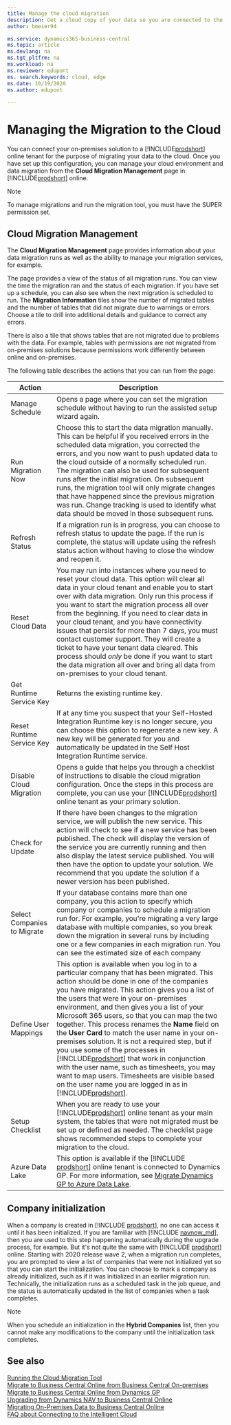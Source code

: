 ```yaml
---
title: Manage the cloud migration
description: Get a cloud copy of your data so you are connected to the intelligent cloud also when you have an on-premises solution based on Business Central, Dynamics GP, or Dynamics NAV.
author: bmeier94

ms.service: dynamics365-business-central
ms.topic: article
ms.devlang: na
ms.tgt_pltfrm: na
ms.workload: na
ms.reviewer: edupont
ms. search.keywords: cloud, edge
ms.date: 10/19/2020
ms.author: edupont

---
```


# Managing the Migration to the Cloud

You can connect your on-premises solution to a [!INCLUDE[prodshort](../developer/includes/prodshort.md)] online tenant for the purpose of migrating your data to the cloud. Once you have set up this configuration, you can manage your cloud environment and data migration from the **Cloud Migration Management** page in [!INCLUDE[prodshort](../developer/includes/prodshort.md)] online.  

> [!NOTE]
> To manage migrations and run the migration tool, you must have the SUPER permission set.

## Cloud Migration Management

The **Cloud Migration Management** page provides information about your data migration runs as well as the ability to manage your migration services, for example.  

The page provides a view of the status of all migration runs. You can view the time the migration ran and the status of each migration. If you have set up a schedule, you can also see when the next migration is scheduled to run. The **Migration Information** tiles show the number of migrated tables and the number of tables that did not migrate due to warnings or errors. Choose a tile to drill into additional details and guidance to correct any errors.  

There is also a tile that shows tables that are not migrated due to problems with the data. For example, tables with permissions are not migrated from on-premises solutions because permissions work differently between online and on-premises.

The following table describes the actions that you can run from the page:  

|Action   |Description|
|---------|---------|
|Manage Schedule     |Opens a page where you can set the migration schedule without having to run the assisted setup wizard again.|
|Run Migration Now    |Choose this to start the data migration manually. This can be helpful if you received errors in the scheduled data migration, you corrected the errors, and you now want to push updated data to the cloud outside of a normally scheduled run. The migration can also be used for subsequent runs after the initial migration. On subsequent runs, the migration tool will only migrate changes that have happened since the previous migration was run. Change tracking is used to identify what data should be moved in those subsequent runs.|
|Refresh Status      |If a migration run is in progress, you can choose to refresh status to update the page. If the run is complete, the status will update using the refresh status action without having to close the window and reopen it.|
|Reset Cloud Data   |You may run into instances where you need to reset your cloud data. This option will clear all data in your cloud tenant and enable you to start over with data migration. Only run this process if you want to start the migration process all over from the beginning. If you need to clear data in your cloud tenant, and you have connectivity issues that persist for more than 7 days, you must contact customer support. They will create a ticket to have your tenant data cleared. This process should *only* be done if you want to start the data migration all over and bring all data from on-premises to your cloud tenant.|
|Get Runtime Service Key    |Returns the existing runtime key.|
|Reset Runtime Service Key    |If at any time you suspect that your Self-Hosted Integration Runtime key is no longer secure, you can choose this option to regenerate a new key. A new key will be generated for you and automatically be updated in the Self Host Integration Runtime service.|
|Disable Cloud Migration    |Opens a guide that helps you through a checklist of instructions to disable the cloud migration configuration. Once the steps in this process are complete, you can use your [!INCLUDE[prodshort](../developer/includes/prodshort.md)] online tenant as your primary solution.|
|Check for Update           |If there have been changes to the migration service, we will publish the new service. This action will check to see if a new service has been published. The check will display the version of the service you are currently running and then also display the latest service published. You will then have the option to update your solution. We recommend that you update the solution if a newer version has been published.|
|Select Companies to Migrate|If your database contains more than one company, you this action to specify which company or companies to schedule a migration run for. For example, you're migrating a very large database with multiple companies, so you break down the migration in several runs by including one or a few companies in each migration run. You can see the estimated size of each company|
|Define User Mappings       |This option is available when you log in to a particular company that has been migrated. This action  should be done in one of the companies you have migrated. This action gives you a list of the users that were in your on-premises environment, and then gives you a list of your Microsoft 365 users, so that you can map the two together. This process renames the **Name** field on the **User Card** to match the user name in your on-premises solution. It is not a required step, but if you use some of the processes in [!INCLUDE[prodshort](../developer/includes/prodshort.md)] that work in conjunction with the user name, such as timesheets, you may want to map users. Timesheets are visible based on the user name you are logged in as in [!INCLUDE[prodshort](../developer/includes/prodshort.md)].|
|Setup Checklist      |When you are ready to use your [!INCLUDE[prodshort](../developer/includes/prodshort.md)] online tenant as your main system, the tables that were not migrated must be set up or defined as needed. The checklist page shows recommended steps to complete your migration to the cloud.|
|Azure Data Lake|This option is available if the [!INCLUDE [prodshort](../developer/includes/prodshort.md)] online tenant is connected to Dynamics GP. For more information, see [Migrate Dynamics GP to Azure Data Lake](migrate-dynamics-gp.md#lake).|

## Company initialization

When a company is created in [!INCLUDE [prodshort](../developer/includes/prodshort.md)], no one can access it until it has been initialized. If you are familiar with [!INCLUDE [navnow_md](../developer/includes/navnow_md.md)], then you are used to this step happening automatically during the upgrade process, for example. But it's not quite the same with [!INCLUDE [prodshort](../developer/includes/prodshort.md)] online. Starting with 2020 release wave 2, when a migration run completes, you are prompted to view a list of companies that were not initialized yet so that you can start the initialization. You can choose to mark a company as already initialized, such as if it was initialized in an earlier migration run. Technically, the initialization runs as a scheduled task in the job queue, and the status is automatically updated in the list of companies when a task completes.  

> [!NOTE]
> When you schedule an initialization in the **Hybrid Companies** list, then you cannot make any modifications to the company until the initialization task completes.

## See also

[Running the Cloud Migration Tool](migration-tool.md)  
[Migrate to Business Central Online from Business Central On-premises](migrate-business-central-on-premises.md)  
[Migrate to Business Central Online from Dynamics GP](migrate-dynamics-gp.md)  
[Upgrading from Dynamics NAV to Business Central Online](../upgrade/Upgrade-Considerations.md#online)  
[Migrating On-Premises Data to Business Central Online](migrate-data.md)  
[FAQ about Connecting to the Intelligent Cloud](faq-intelligent-cloud.md)  
